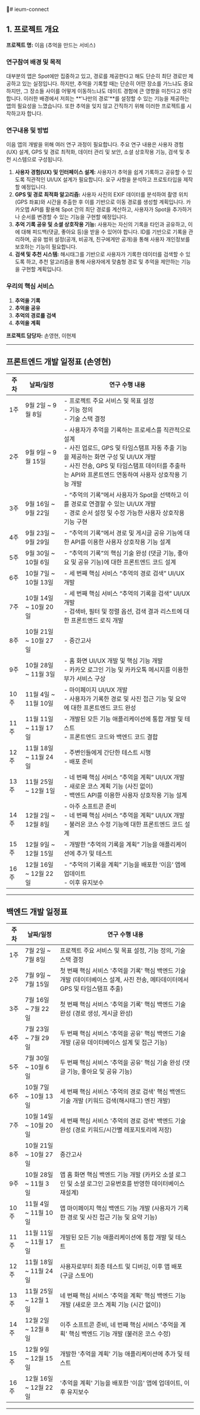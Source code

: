 # ieum-connect

## 1. 프로젝트 개요
**프로젝트 명:** 이음 (추억을 만드는 서비스)

### 연구참여 배경 및 목적
대부분의 앱은 Spot에만 집중하고 있고, 경로를 제공한다고 해도 단순히 최단 경로만 제공하고 있는 실정입니다. 하지만, 추억을 기록할 때는 단순히 어떤 장소를 가느냐도 중요하지만, 그 장소들 사이를 어떻게 이동하느냐도 데이트 경험에 큰 영향을 미친다고 생각합니다. 이러한 배경에서 저희는 **'나만의 경로'**를 설정할 수 있는 기능을 제공하는 앱의 필요성을 느꼈습니다. 또한 추억을 잊지 않고 간직하기 위해 이러한 프로젝트를 시작하고자 합니다.

### 연구내용 및 방법
이음 앱의 개발을 위해 여러 연구 과정이 필요합니다. 주요 연구 내용은 사용자 경험(UX) 설계, GPS 및 경로 최적화, 데이터 관리 및 보안, 소셜 상호작용 기능, 검색 및 추천 시스템으로 구성됩니다.

1. **사용자 경험(UX) 및 인터페이스 설계:** 사용자가 추억을 쉽게 기록하고 공유할 수 있도록 직관적인 UI/UX 설계가 필요합니다. 요구 사항을 분석하고 프로토타입을 제작할 예정입니다.
2. **GPS 및 경로 최적화 알고리즘:** 사용자 사진의 EXIF 데이터를 분석하여 촬영 위치(GPS 좌표)와 시간을 추출한 후 이를 기반으로 이동 경로를 생성할 계획입니다. 카카오맵 API를 활용해 Spot 간의 최단 경로를 계산하고, 사용자가 Spot을 추가하거나 순서를 변경할 수 있는 기능을 구현할 예정입니다.
3. **추억 기록 공유 및 소셜 상호작용 기능:** 사용자는 자신의 기록을 타인과 공유하고, 이에 대해 피드백(댓글, 좋아요 등)을 받을 수 있어야 합니다. ID를 기반으로 기록을 관리하며, 공유 범위 설정(공개, 비공개, 친구에게만 공개)을 통해 사용자 개인정보를 보호하는 기능이 필요합니다.
4. **검색 및 추천 시스템:** 해시태그를 기반으로 사용자가 기록한 데이터를 검색할 수 있도록 하고, 추천 알고리즘을 통해 사용자에게 맞춤형 경로 및 추억을 제안하는 기능을 구현할 계획입니다.

### 우리의 핵심 서비스
1. **추억을 기록**
2. **추억을 공유**
3. **추억의 경로를 검색**
4. **추억을 계획**

**프로젝트 담당자:** 손영현, 이현제

---

## 프론트엔드 개발 일정표 (손영현)

| 주차 | 날짜/일정               | 연구 수행 내용                                                                                                                                                                  |
|-----|-------------------------|------------------------------------------------------------------------------------------------------------------------------------------------------------------------------|
| 1주  | 9월 2일 ~ 9월 8일       | - 프로젝트 주요 서비스 및 목표 설정<br>- 기능 정의<br>- 기술 스택 결정                                                                                                         |
| 2주  | 9월 9일 ~ 9월 15일      | - 사용자가 추억을 기록하는 프로세스를 직관적으로 설계<br>- 사진 업로드, GPS 및 타임스탬프 자동 추출 기능을 제공하는 화면 구성 및 UI/UX 개발<br>- 사진 전송, GPS 및 타임스탬프 데이터를 추출하는 API와 프론트엔드 연동하여 사용자 상호작용 기능 개발 |
| 3주  | 9월 16일 ~ 9월 22일     | - “추억의 기록”에서 사용자가 Spot을 선택하고 이를 경로로 연결할 수 있는 UI/UX 개발<br>- 경로 순서 설정 및 수정 가능한 사용자 상호작용 기능 구현                                            |
| 4주  | 9월 23일 ~ 9월 29일     | - “추억의 기록”에서 경로 및 게시글 공유 기능에 대한 API를 이용한 사용자 상호작용 기능 설계                                                                                             |
| 5주  | 9월 30일 ~ 10월 6일     | - “추억의 기록”의 핵심 기술 완성 (댓글 기능, 좋아요 및 공유 기능)에 대한 프론트엔드 코드 설계                                                                                           |
| 6주  | 10월 7일 ~ 10월 13일    | - 세 번째 핵심 서비스 “추억의 경로 검색” UI/UX 개발                                                                                                                              |
| 7주  | 10월 14일 ~ 10월 20일   | - 세 번째 핵심 서비스 “추억의 기록을 검색” UI/UX 개발<br>- 검색바, 필터 및 정렬 옵션, 검색 결과 리스트에 대한 프론트엔드 로직 개발                                                        |
| 8주  | 10월 21일 ~ 10월 27일   | - 중간고사                                                                                                                                                                     |
| 9주  | 10월 28일 ~ 11월 3일    | - 홈 화면 UI/UX 개발 및 핵심 기능 개발<br>- 카카오 로그인 기능 및 카카오톡 메시지를 이용한 부가 서비스 구상                                                                           |
| 10주 | 11월 4일 ~ 11월 10일    | - 마이페이지 UI/UX 개발<br>- 사용자가 기록한 경로 및 사진 접근 기능 및 요약에 대한 프론트엔드 코드 완성                                                                             |
| 11주 | 11월 11일 ~ 11월 17일   | - 개발된 모든 기능 애플리케이션에 통합 개발 및 테스트<br>- 프론트엔드 코드와 백엔드 코드 결합                                                                                         |
| 12주 | 11월 18일 ~ 11월 24일   | - 주변인들에게 간단한 테스트 시행<br>- 배포 준비                                                                                                                                     |
| 13주 | 11월 25일 ~ 12월 1일    | - 네 번째 핵심 서비스 “추억을 계획” UI/UX 개발<br>- 새로운 코스 계획 기능 (사진 없이)<br>- 백엔드 API를 이용한 사용자 상호작용 기능 설계                                                  |
| 14주 | 12월 2일 ~ 12월 8일     | - 아주 소프트콘 준비<br>- 네 번째 핵심 서비스 “추억을 계획” UI/UX 개발<br>- 불러온 코스 수정 기능에 대한 프론트엔드 코드 설계                                                               |
| 15주 | 12월 9일 ~ 12월 15일    | - 개발한 “추억의 기록을 계획” 기능을 애플리케이션에 추가 및 테스트                                                                                                                |
| 16주 | 12월 16일 ~ 12월 22일   | - “추억의 기록을 계획” 기능을 배포한 ‘이음’ 앱에 업데이트<br>- 이후 유지보수                                                                                                         |

---

## 백엔드 개발 일정표

| 주차 | 날짜/일정           | 연구 수행 내용                                                                                                                                  |
|-----|----------------------|--------------------------------------------------------------------------------------------------------------------------------------------------|
| 1주  | 7월 2일 ~ 7월 8일      | 프로젝트 주요 서비스 및 목표 설정, 기능 정의, 기술 스택 결정                                                                                     |
| 2주  | 7월 9일 ~ 7월 15일     | 첫 번째 핵심 서비스 '추억을 기록' 핵심 백엔드 기술 개발 (데이터베이스 설계, 사진 전송, 메타데이터에서 GPS 및 타임스탬프 추출)                                    |
| 3주  | 7월 16일 ~ 7월 22일    | 첫 번째 핵심 서비스 '추억을 기록' 핵심 백엔드 기술 완성 (경로 생성, 게시글 완성)                                                                         |
| 4주  | 7월 23일 ~ 7월 29일    | 두 번째 핵심 서비스 '추억을 공유' 핵심 백엔드 기술 개발 (공유 데이터베이스 설계 및 접근 기능)                                                             |
| 5주  | 7월 30일 ~ 10월 6일    | 두 번째 핵심 서비스 '추억을 공유' 핵심 기술 완성 (댓글 기능, 좋아요 및 공유 기능)                                                                        |
| 6주  | 10월 7일 ~ 10월 13일   | 세 번째 핵심 서비스 '추억의 경로 검색' 핵심 백엔드 기술 개발 (키워드 검색(해시태그) 엔진 개발)                                                             |
| 7주  | 10월 14일 ~ 10월 20일  | 세 번째 핵심 서비스 '추억의 경로 검색' 백엔드 기술 완성 (경로 키워드/시간별 레포지토리에 저장)                                                           |
| 8주  | 10월 21일 ~ 10월 27일  | 중간고사                                                                                                                                           |
| 9주  | 10월 28일 ~ 11월 3일   | 앱 홈 화면 핵심 백엔드 기능 개발 (카카오 소셜 로그인 및 소셜 로그인 고유번호를 반영한 데이터베이스 재설계)                                                |
| 10주 | 11월 4일 ~ 11월 10일   | 앱 마이페이지 핵심 백엔드 기능 개발 (사용자가 기록한 경로 및 사진 접근 기능 및 요약 기능)                                                                 |
| 11주 | 11월 11일 ~ 11월 17일  | 개발된 모든 기능 애플리케이션에 통합 개발 및 테스트                                                                                                     |
| 12주 | 11월 18일 ~ 11월 24일  | 사용자로부터 최종 테스트 및 디버깅, 이후 앱 배포 (구글 스토어)                                                                                        |
| 13주 | 11월 25일 ~ 12월 1일   | 네 번째 핵심 서비스 '추억을 계획' 핵심 백엔드 기능 개발 (새로운 코스 계획 기능 (시간 없이))                                                           |
| 14주 | 12월 2일 ~ 12월 8일    | 이주 소프트콘 준비, 네 번째 핵심 서비스 '추억을 계획' 핵심 백엔드 기능 개발 (불러온 코스 수정)                                                          |
| 15주 | 12월 9일 ~ 12월 15일   | 개발한 '추억을 계획' 기능 애플리케이션에 추가 및 테스트                                                                                              |
| 16주 | 12월 16일 ~ 12월 22일  | '추억을 계획' 기능을 배포한 '이음' 앱에 업데이트, 이후 유지보수                                                                                        |

---


